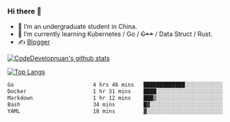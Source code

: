 ### Hi there 👋

- 🔭 I’m an undergraduate student in China.
- 🌱 I’m currently learning Kubernetes / Go / ~~C++~~ / Data Struct / Rust.
- ✍️ [Blogger](https://blog.csdn.net/weixin_45380782?spm=1000.2115.3001.5343)


[![CodeDevelopnuan's github stats](https://github-readme-stats.vercel.app/api?username=FarmerChillax)](https://github.com/anuraghazra/github-readme-stats)

[![Top Langs](https://github-readme-stats.vercel.app/api/top-langs/?username=FarmerChillax&layout=compact&hide=html,css,javascript)](https://github.com/anuraghazra/github-readme-stats)


<a href="https://wakatime.com/@Farmer"> </a>
          <!--START_SECTION:waka-->

```txt
Go                         4 hrs 46 mins   █████████████░░░░░░░░░░░░   51.80 %
Docker                     1 hr 31 mins    ████░░░░░░░░░░░░░░░░░░░░░   16.61 %
Markdown                   1 hr 12 mins    ███▒░░░░░░░░░░░░░░░░░░░░░   13.05 %
Bash                       34 mins         █▓░░░░░░░░░░░░░░░░░░░░░░░   06.32 %
YAML                       18 mins         ▓░░░░░░░░░░░░░░░░░░░░░░░░   03.26 %
```

<!--END_SECTION:waka-->



<!--
**Farmer-chong/Farmer-chong** is a ✨ _special_ ✨ repository because its `README.md` (this file) appears on your GitHub profile.

Here are some ideas to get you started:

- 🔭 I’m currently working on ...
- 🌱 I’m currently learning ...
- 👯 I’m looking to collaborate on ...
- 🤔 I’m looking for help with ...
- 💬 Ask me about ...
- 📫 How to reach me: ...
- 😄 Pronouns: ...
- ⚡ Fun fact: ...
-->
